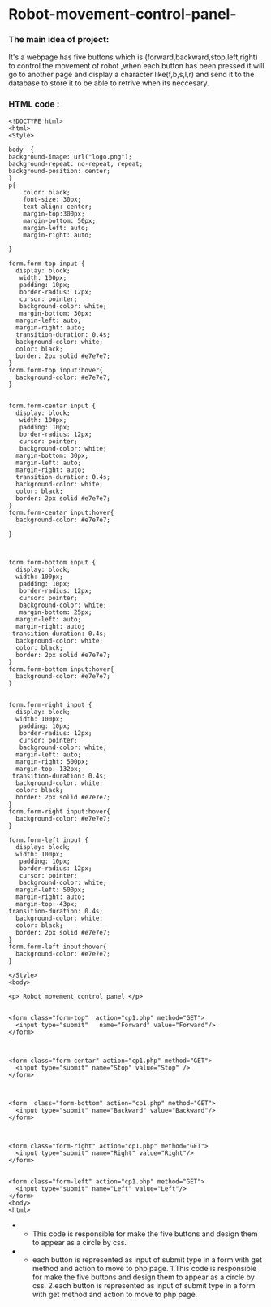 # Robot-movement-control-panel-

### The main idea of project:
It's a webpage has five buttons which is (forward,backward,stop,left,right) to control the movement of robot ,when each button has been pressed it will go to another page and display a character like(f,b,s,l,r) and send it to the database to store it to be able to retrive when its neccesary.

### HTML code :
```
<!DOCTYPE html>
<html>
<Style>

body  {
background-image: url("logo.png");
background-repeat: no-repeat, repeat;
background-position: center;
}
p{
	color: black;
	font-size: 30px;
    text-align: center;
	margin-top:300px;
	margin-bottom: 50px;
    margin-left: auto;
    margin-right: auto;
	
}

form.form-top input {
  display: block;
   width: 100px;
   padding: 10px;
   border-radius: 12px;
   cursor: pointer;
   background-color: white;
   margin-bottom: 30px;
  margin-left: auto;
  margin-right: auto;
  transition-duration: 0.4s;
  background-color: white;
  color: black;
  border: 2px solid #e7e7e7;
}
form.form-top input:hover{
  background-color: #e7e7e7;
}


form.form-centar input {
  display: block;
   width: 100px;
   padding: 10px;
   border-radius: 12px;
   cursor: pointer;
   background-color: white;
  margin-bottom: 30px;
  margin-left: auto;
  margin-right: auto;
  transition-duration: 0.4s;
  background-color: white;
  color: black;
  border: 2px solid #e7e7e7;
}
form.form-centar input:hover{
  background-color: #e7e7e7;

}



form.form-bottom input {
  display: block;
  width: 100px;
   padding: 10px;
   border-radius: 12px;
   cursor: pointer;
   background-color: white;
   margin-bottom: 25px;
  margin-left: auto;
  margin-right: auto;
 transition-duration: 0.4s;
  background-color: white;
  color: black;
  border: 2px solid #e7e7e7;
}
form.form-bottom input:hover{
  background-color: #e7e7e7;
}


form.form-right input {
  display: block;
  width: 100px;
   padding: 10px;
   border-radius: 12px;
   cursor: pointer;
   background-color: white;
  margin-left: auto;
  margin-right: 500px;
  margin-top:-132px;
 transition-duration: 0.4s;
  background-color: white;
  color: black;
  border: 2px solid #e7e7e7;
}
form.form-right input:hover{
  background-color: #e7e7e7;
}

form.form-left input {
  display: block;
  width: 100px;
   padding: 10px;
   border-radius: 12px;
   cursor: pointer;
   background-color: white;
  margin-left: 500px;
  margin-right: auto;
  margin-top:-43px;
transition-duration: 0.4s;
  background-color: white;
  color: black;
  border: 2px solid #e7e7e7;
}
form.form-left input:hover{
  background-color: #e7e7e7;
}

</Style>
<body>

<p> Robot movement control panel </p>


<form class="form-top"  action="cp1.php" method="GET">
  <input type="submit"   name="Forward" value="Forward"/>
</form>

	
	
<form class="form-centar" action="cp1.php" method="GET">
  <input type="submit" name="Stop" value="Stop" /> 
</form>



<form  class="form-bottom" action="cp1.php" method="GET">
  <input type="submit" name="Backward" value="Backward"/> 
</form>



<form class="form-right" action="cp1.php" method="GET">
  <input type="submit" name="Right" value="Right"/> 
</form>

	
<form class="form-left" action="cp1.php" method="GET">
  <input type="submit" name="Left" value="Left"/> 
</form>
<body>
<html>
```
*  - This code is responsible for make the five buttons and design them to appear  as a circle  by css.
*  -  each button is represented as input of submit type in a form with get method and action to move to php page.
1.This code is responsible for make the five buttons and design them to appear  as a circle  by css.
2.each button is represented as input of submit type in a form with get method and action to move to php page.

